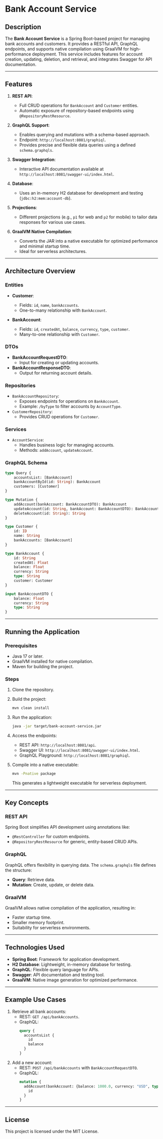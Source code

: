 # Bank Account Service

## Description
The **Bank Account Service** is a Spring Boot-based project for managing bank accounts and customers. It provides a RESTful API, GraphQL endpoints, and supports native compilation using GraalVM for high-performance deployment. This service includes features for account creation, updating, deletion, and retrieval, and integrates Swagger for API documentation.

---

## Features

1. **REST API**:
    - Full CRUD operations for `BankAccount` and `Customer` entities.
    - Automatic exposure of repository-based endpoints using `@RepositoryRestResource`.

2. **GraphQL Support**:
    - Enables querying and mutations with a schema-based approach.
    - Endpoint: `http://localhost:8081/graphiql`.
    - Provides precise and flexible data queries using a defined `schema.graphqls`.

3. **Swagger Integration**:
    - Interactive API documentation available at `http://localhost:8081/swagger-ui/index.html`.

4. **Database**:
    - Uses an in-memory H2 database for development and testing (`jdbc:h2:mem:account-db`).

5. **Projections**:
    - Different projections (e.g., `p1` for web and `p2` for mobile) to tailor data responses for various use cases.

6. **GraalVM Native Compilation**:
    - Converts the JAR into a native executable for optimized performance and minimal startup time.
    - Ideal for serverless architectures.

---

## Architecture Overview

### Entities
- **Customer**:
    - Fields: `id`, `name`, `bankAccounts`.
    - One-to-many relationship with `BankAccount`.

- **BankAccount**:
    - Fields: `id`, `createdAt`, `balance`, `currency`, `type`, `customer`.
    - Many-to-one relationship with `Customer`.

### DTOs
- **BankAccountRequestDTO**:
    - Input for creating or updating accounts.
- **BankAccountResponseDTO**:
    - Output for returning account details.

### Repositories
- `BankAccountRepository`:
    - Exposes endpoints for operations on `BankAccount`.
    - Example: `/byType` to filter accounts by `AccountType`.
- `CustomerRepository`:
    - Provides CRUD operations for `Customer`.

### Services
- `AccountService`:
    - Handles business logic for managing accounts.
    - Methods: `addAccount`, `updateAccount`.

### GraphQL Schema
```graphql
type Query {
    accountsList: [BankAccount]
    bankAccountById(id: String): BankAccount
    customers: [Customer]
}

type Mutation {
    addAccount(bankAccount: BankAccountDTO): BankAccount
    updateAccount(id: String, bankAccount: BankAccountDTO): BankAccount
    deleteAccount(id: String): String
}

type Customer {
    id: ID
    name: String
    bankAccounts: [BankAccount]
}

type BankAccount {
    id: String
    createdAt: Float
    balance: Float
    currency: String
    type: String
    customer: Customer
}

input BankAccountDTO {
    balance: Float
    currency: String
    type: String
}
```

---

## Running the Application

### Prerequisites
- Java 17 or later.
- GraalVM installed for native compilation.
- Maven for building the project.

### Steps
1. Clone the repository.
2. Build the project:
   ```bash
   mvn clean install
   ```
3. Run the application:
   ```bash
   java -jar target/bank-account-service.jar
   ```
4. Access the endpoints:
    - REST API: `http://localhost:8081/api`.
    - Swagger UI: `http://localhost:8081/swagger-ui/index.html`.
    - GraphQL Playground: `http://localhost:8081/graphiql`.

5. Compile into a native executable:
   ```bash
   mvn -Pnative package
   ```
   This generates a lightweight executable for serverless deployment.

---

## Key Concepts

### REST API
Spring Boot simplifies API development using annotations like:
- `@RestController` for custom endpoints.
- `@RepositoryRestResource` for generic, entity-based CRUD APIs.

### GraphQL
GraphQL offers flexibility in querying data. The `schema.graphqls` file defines the structure:
- **Query**: Retrieve data.
- **Mutation**: Create, update, or delete data.

### GraalVM
GraalVM allows native compilation of the application, resulting in:
- Faster startup time.
- Smaller memory footprint.
- Suitability for serverless environments.

---

## Technologies Used
- **Spring Boot**: Framework for application development.
- **H2 Database**: Lightweight, in-memory database for testing.
- **GraphQL**: Flexible query language for APIs.
- **Swagger**: API documentation and testing tool.
- **GraalVM**: Native image generation for optimized performance.

---

## Example Use Cases
1. Retrieve all bank accounts:
    - REST: `GET /api/bankAccounts`.
    - GraphQL:
      ```graphql
      query {
        accountsList {
          id
          balance
        }
      }
      ```
2. Add a new account:
    - REST: `POST /api/bankAccounts` with `BankAccountRequestDTO`.
    - GraphQL:
      ```graphql
      mutation {
        addAccount(bankAccount: {balance: 1000.0, currency: "USD", type: "SAVING_ACCOUNT"}) {
          id
        }
      }
      ```

---

## License
This project is licensed under the MIT License.